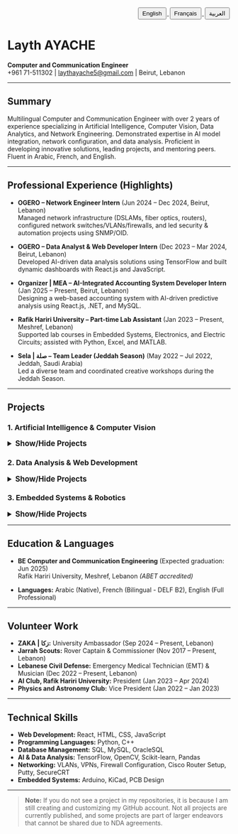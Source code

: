 <!-- Translation Buttons -->
<div align="right">
  <a href="https://translate.google.com/translate?hl=en&sl=en&tl=en&u=https://github.com/laythayache" target="_blank">
    <button style="padding:4px 8px; margin:2px;">English</button>
  </a>
  <a href="https://translate.google.com/translate?hl=en&sl=en&tl=fr&u=https://github.com/laythayache" target="_blank">
    <button style="padding:4px 8px; margin:2px;">Français</button>
  </a>
  <a href="https://translate.google.com/translate?hl=en&sl=en&tl=ar&u=https://github.com/laythayache" target="_blank">
    <button style="padding:4px 8px; margin:2px;">العربية</button>
  </a>
</div>

<!-- Custom CSS for Explore Buttons -->
<style>
  .explore-btn {
    display: inline-block;
    background-color: #888888;
    color: #fff;
    padding: 8px 16px;
    margin-top: 8px;
    border: none;
    border-radius: 4px;
    text-decoration: none;
    font-size: 1em;
    transition: background-color 0.3s ease, transform 0.3s ease;
  }
  .explore-btn:hover {
    background-color: #555555;
    transform: scale(1.05);
  }
</style>

# Layth AYACHE

**Computer and Communication Engineer**  
+961 71-511302 | [laythayache5@gmail.com](mailto:laythayache5@gmail.com) | Beirut, Lebanon

---

## Summary

Multilingual Computer and Communication Engineer with over 2 years of experience specializing in Artificial Intelligence, Computer Vision, Data Analytics, and Network Engineering. Demonstrated expertise in AI model integration, network configuration, and data analysis. Proficient in developing innovative solutions, leading projects, and mentoring peers. Fluent in Arabic, French, and English.

---

## Professional Experience (Highlights)

- **OGERO – Network Engineer Intern** (Jun 2024 – Dec 2024, Beirut, Lebanon)  
  Managed network infrastructure (DSLAMs, fiber optics, routers), configured network switches/VLANs/firewalls, and led security & automation projects using SNMP/OID.

- **OGERO – Data Analyst & Web Developer Intern** (Dec 2023 – Mar 2024, Beirut, Lebanon)  
  Developed AI-driven data analysis solutions using TensorFlow and built dynamic dashboards with React.js and JavaScript.

- **Organizer | MEA – AI-Integrated Accounting System Developer Intern** (Jan 2025 – Present, Beirut, Lebanon)  
  Designing a web-based accounting system with AI-driven predictive analysis using React.js, .NET, and MySQL.

- **Rafik Hariri University – Part-time Lab Assistant** (Jan 2023 – Present, Meshref, Lebanon)  
  Supported lab courses in Embedded Systems, Electronics, and Electric Circuits; assisted with Python, Excel, and MATLAB.

- **Sela | صلة – Team Leader (Jeddah Season)** (May 2022 – Jul 2022, Jeddah, Saudi Arabia)  
  Led a diverse team and coordinated creative workshops during the Jeddah Season.

---

## Projects

### 1. Artificial Intelligence & Computer Vision
<details>
  <summary style="font-size:1.2em; font-weight:bold; cursor:pointer;">Show/Hide Projects</summary>
  <ul>
    <li><strong>License Plate Recognition System:</strong> Real-time detection and recognition using Python, YOLOv8, and OCR.</li>
    <li><strong>Face Recognition System:</strong> Application built with Python and OpenCV using Haar cascades and Eigenfaces.</li>
    <li><strong>Sign Language Translator:</strong> Real-time gesture recognition with OpenCV and TensorFlow (CNN) to interpret ASL.</li>
    <li><strong>Image Processing & Color Detection:</strong> Various applications using OpenCV for color detection, edge detection, and object tracking.</li>
    <li><strong>Breast Cancer Detection Model:</strong> Predictive analytics model using TensorFlow for early diagnosis.</li>
  </ul>
  <a class="explore-btn" href="https://github.com/laythayache?tab=repositories" target="_blank">Explore AI/Computer Vision Projects »</a>
</details>

### 2. Data Analysis & Web Development
<details>
  <summary style="font-size:1.2em; font-weight:bold; cursor:pointer;">Show/Hide Projects</summary>
  <ul>
    <li><strong>Sentiment Analysis for Restaurant Reviews:</strong> NLP application using Python and Scikit-learn to classify customer reviews.</li>
    <li><strong>Dynamic Data Visualization Tool:</strong> Web app built with React.js, JavaScript, and TensorFlow for real-time data insights.</li>
    <li><strong>Vinyl Record Store Website:</strong> E-commerce platform using JavaScript and JSON with user authentication and secure payment features.</li>
    <li><strong>Laz Press Database System:</strong> GUI-based database application using SQL for streamlined data management and reporting.</li>
  </ul>
  <a class="explore-btn" href="https://github.com/laythayache?tab=repositories" target="_blank">Explore Data Analysis & Web Dev Projects »</a>
</details>

### 3. Embedded Systems & Robotics
<details>
  <summary style="font-size:1.2em; font-weight:bold; cursor:pointer;">Show/Hide Projects</summary>
  <ul>
    <li><strong>Home Security System with Embedded Design:</strong> IoT-based system using Arduino, PIR sensors, and Bluetooth connectivity for real-time alerts.</li>
    <li><strong>Line Tracking Robot:</strong> Autonomous robot using Arduino and IR sensors for line-following navigation.</li>
    <li><strong>FM/AM Radio PCB Design:</strong> Designed and fabricated PCBs for an FM/AM radio system using KiCad.</li>
  </ul>
  <a class="explore-btn" href="https://github.com/laythayache?tab=repositories" target="_blank">Explore Embedded Systems & Robotics Projects »</a>
</details>

---

## Education & Languages

- **BE Computer and Communication Engineering** (Expected graduation: Jun 2025)  
  Rafik Hariri University, Meshref, Lebanon *(ABET accredited)*

- **Languages:** Arabic (Native), French (Bilingual - DELF B2), English (Full Professional)

---

## Volunteer Work

- **ZAKA | زكا:** University Ambassador (Sep 2024 – Present, Lebanon)
- **Jarrah Scouts:** Rover Captain & Commissioner (Nov 2017 – Present, Lebanon)
- **Lebanese Civil Defense:** Emergency Medical Technician (EMT) & Musician (Dec 2022 – Present, Lebanon)
- **AI Club, Rafik Hariri University:** President (Jan 2023 – Apr 2024)
- **Physics and Astronomy Club:** Vice President (Jan 2022 – Jan 2023)

---

## Technical Skills

- **Web Development:** React, HTML, CSS, JavaScript  
- **Programming Languages:** Python, C++  
- **Database Management:** SQL, MySQL, OracleSQL  
- **AI & Data Analysis:** TensorFlow, OpenCV, Scikit-learn, Pandas  
- **Networking:** VLANs, VPNs, Firewall Configuration, Cisco Router Setup, Putty, SecureCRT  
- **Embedded Systems:** Arduino, KiCad, PCB Design

---

> **Note:** If you do not see a project in my repositories, it is because I am still creating and customizing my GitHub account. Not all projects are currently published, and some projects are part of larger endeavors that cannot be shared due to NDA agreements.
